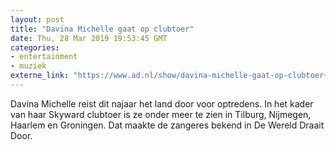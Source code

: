 ```yaml
---
layout: post
title: "Davina Michelle gaat op clubtoer"
date: Thu, 28 Mar 2019 19:53:45 GMT
categories: 
- entertainment 
- muziek 
externe_link: "https://www.ad.nl/show/davina-michelle-gaat-op-clubtoer~a4a4486e/"
---
```


Davina Michelle reist dit najaar het land door voor optredens. In het kader van haar Skyward clubtoer is ze onder meer te zien in Tilburg, Nijmegen, Haarlem en Groningen. Dat maakte de zangeres bekend in De Wereld Draait Door.
